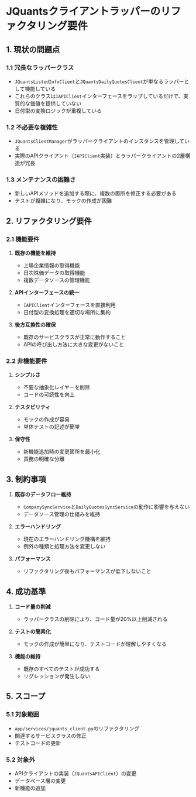 # JQuantsクライアントラッパーのリファクタリング要件

## 1. 現状の問題点

### 1.1 冗長なラッパークラス
- `JQuantsListedInfoClient`と`JQuantsDailyQuotesClient`が単なるラッパーとして機能している
- これらのクラスは`IAPIClient`インターフェースをラップしているだけで、実質的な価値を提供していない
- 日付型の変換ロジックが重複している

### 1.2 不必要な複雑性
- `JQuantsClientManager`がラッパークライアントのインスタンスを管理している
- 実際のAPIクライアント（`IAPIClient`実装）とラッパークライアントの2層構造が冗長

### 1.3 メンテナンスの困難さ
- 新しいAPIメソッドを追加する際に、複数の箇所を修正する必要がある
- テストが複雑になり、モックの作成が困難

## 2. リファクタリング要件

### 2.1 機能要件
1. **既存の機能を維持**
   - 上場企業情報の取得機能
   - 日次株価データの取得機能
   - 複数データソースの管理機能

2. **APIインターフェースの統一**
   - `IAPIClient`インターフェースを直接利用
   - 日付型の変換処理を適切な場所に集約

3. **後方互換性の確保**
   - 既存のサービスクラスが正常に動作すること
   - APIの呼び出し方法に大きな変更がないこと

### 2.2 非機能要件
1. **シンプルさ**
   - 不要な抽象化レイヤーを削除
   - コードの可読性を向上

2. **テスタビリティ**
   - モックの作成が容易
   - 単体テストの記述が簡単

3. **保守性**
   - 新機能追加時の変更箇所を最小化
   - 責務の明確な分離

## 3. 制約事項

1. **既存のデータフロー維持**
   - `CompanySyncService`と`DailyQuotesSyncService`の動作に影響を与えない
   - データソース管理の仕組みを維持

2. **エラーハンドリング**
   - 現在のエラーハンドリング機構を維持
   - 例外の種類と処理方法を変更しない

3. **パフォーマンス**
   - リファクタリング後もパフォーマンスが低下しないこと

## 4. 成功基準

1. **コード量の削減**
   - ラッパークラスの削除により、コード量が20%以上削減される

2. **テストの簡素化**
   - モックの作成が簡単になり、テストコードが理解しやすくなる

3. **機能の維持**
   - 既存のすべてのテストが成功する
   - リグレッションが発生しない

## 5. スコープ

### 5.1 対象範囲
- `app/services/jquants_client.py`のリファクタリング
- 関連するサービスクラスの修正
- テストコードの更新

### 5.2 対象外
- APIクライアントの実装（`JQuantsAPIClient`）の変更
- データベース層の変更
- 新機能の追加